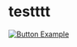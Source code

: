 # testttt
[![Button Example]][Link]

[Link]: https://www.youtube.com
[Button Example]: https://assets-v2.lottiefiles.com/a/f62481a4-1172-11ee-aa7c-232f008dfb14/Sl4fTVnhQL.gif
